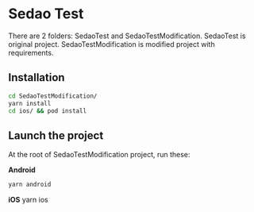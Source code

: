 # Sedao Test

There are 2 folders: SedaoTest and SedaoTestModification.
SedaoTest is original project.
SedaoTestModification is modified project with requirements.

## Installation

```bash
cd SedaoTestModification/
yarn install
cd ios/ && pod install
```

## Launch the project

At the root of SedaoTestModification project, run these:

**Android**

```bash
yarn android
```

**iOS**
yarn ios
